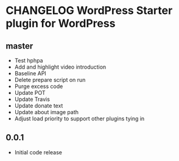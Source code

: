 # CHANGELOG WordPress Starter plugin for WordPress

## master
* Test hphpa
* Add and highlight video introduction
* Baseline API
* Delete prepare script on run
* Purge excess code
* Update POT
* Update Travis
* Update donate text
* Update about image path
* Adjust load priority to support other plugins tying in

## 0.0.1
* Initial code release 